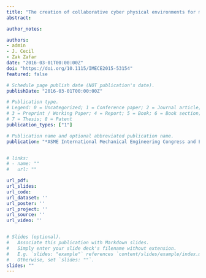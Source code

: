 ```yaml
---
title: "The creation of collaborative cyber physical environments for micro assembly"
abstract: 

author_notes:

authors:
- admin
- J. Cecil
- Zak Zafar
date: "2016-03-01T00:00:00Z"
doi: "https://doi.org/10.1115/IMECE2015-53154"
featured: false

# Schedule page publish date (NOT publication's date).
publishDate: "2016-03-01T00:00:00Z"

# Publication type.
# Legend: 0 = Uncategorized; 1 = Conference paper; 2 = Journal article;
# 3 = Preprint / Working Paper; 4 = Report; 5 = Book; 6 = Book section;
# 7 = Thesis; 8 = Patent
publication_types: ["1"]

# Publication name and optional abbreviated publication name.
publication: "*ASME International Mechanical Engineering Congress and Exposition*"


# links:
# - name: ""
#   url: ""

url_pdf: 
url_slides:
url_code: 
url_dataset: ''
url_poster: ''
url_project: ''
url_source: ''
url_video: ''


# Slides (optional).
#   Associate this publication with Markdown slides.
#   Simply enter your slide deck's filename without extension.
#   E.g. `slides: "example"` references `content/slides/example/index.md`.
#   Otherwise, set `slides: ""`.
slides: ""
---
```

